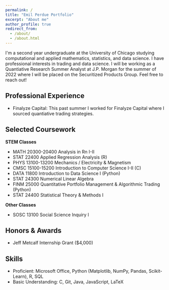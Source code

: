 ```yaml
---
permalink: /
title: "Emil Perdue Portfolio"
excerpt: "About me"
author_profile: true
redirect_from: 
  - /about/
  - /about.html
---
```


I'm a second year undergraduate at the University of Chicago studying computational and applied mathematics, statistics, and data science. I have professional interests in trading and data science. I will be working as a Quantiative Research Summer Analyst at J.P. Morgan for the summer of 2022 where I will be placed on the Securitized Products Group. Feel free to reach out!

Professional Experience
------
- Finalyze Capital:
This past summer I worked for Finalyze Capital where I sourced quantiative trading strategies.

Selected Coursework
------

**STEM Classes**
- MATH 20300-20400 Analysis in Rn I-II
- STAT 22400 Applied Regression Analysis (R)
- PHYS 13100-13200 Mechanics / Electricity & Magnetism
- CMSC 15100-15200 Introduction to Computer Science I-II (C)
- DATA 11800 Introduction to Data Science I (Python)
- STAT 24300 Numerical Linear Algebra
- FINM 25000 Quantitative Portfolio Management & Algorithmic Trading (Python)
- STAT 24400 Statistical Theory & Methods I

**Other Classes**
- SOSC 13100 Social Science Inquiry I

Honors & Awards
------
- Jeff Metcalf Internship Grant ($4,000)

Skills
------
- Proficient: Microsoft Office, Python (Matplotlib, NumPy, Pandas, Scikit-Learn), R, SQL
- Basic Understanding: C, Git, Java, JavaScript, LaTeX
